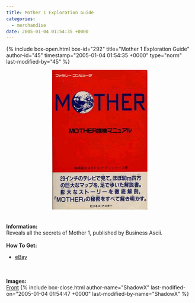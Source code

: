 ```yaml
---
title: Mother 1 Exploration Guide
categories:
  - merchandise
date: 2005-01-04 01:54:35 +0000
---
```

{% include box-open.html box-id="292" title="Mother 1 Exploration Guide" author-id="45" timestamp="2005-01-04 01:54:35 +0000" type="norm" last-modified-by="45" %}
	<center>
	<img src="/merchandise/images/m1eg_title.jpg" border="0" alt="Mother 1 Exploration Guide" />
	</center>
	<br /><br />
	<b>Information:</b>
	<br />
	Reveals all the secrets of Mother 1, published by Business Ascii.
	<br /><br />
	<b>How To Get:</b>
	<br />
	<ul>
	<li><a href="http://www.ebay.com">eBay</a></li>
	</ul>
	<br /><br />
	<b>Images:</b>
	<br />
	<a href="/merchandise/images/motherexplore1.jpg">Front</a>
{% include box-close.html author-name="ShadowX" last-modified-on="2005-01-04 01:54:47 +0000" last-modified-by-name="ShadowX" %}
